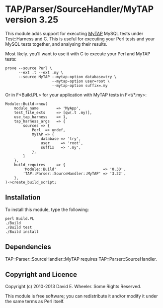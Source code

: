 TAP/Parser/SourceHandler/MyTAP version 3.25
===========================================

This module adds support for executing [MyTAP](http://github.com/theory/mytap)
MySQL tests under Test::Harness and C<prove>. This is useful for executing
your Perl tests and your MySQL tests together, and analysing their results.

Most likely. you'll want to use it with C<prove> to execute your Perl and
MyTAP tests:

    prove --source Perl \
          --ext .t --ext .my \
          --source MyTAP --mytap-option database=try \
                         --mytap-option user=root \
                         --mytap-option suffix=.my

Or in F<Build.PL> for your application with MyTAP tests in F<t/*.my>:

    Module::Build->new(
        module_name        => 'MyApp',
        test_file_exts     => [qw(.t .my)],
        use_tap_harness    => 1,
        tap_harness_args   => {
            sources => {
                Perl  => undef,
                MyTAP => {
                    database => 'try',
                    user     => 'root',
                    suffix   => '.my',
                },
            }
        },
        build_requires     => {
            'Module::Build'                     => '0.30',
            'TAP::Parser::SourceHandler::MyTAP' => '3.22',
        },
    )->create_build_script;

Installation
------------

To install this module, type the following:

    perl Build.PL
    ./Build
    ./Build test
    ./Build install

Dependencies
------------

TAP::Parser::SourceHandler::MyTAP requires TAP::Parser::SourceHandler.

Copyright and Licence
---------------------

Copyright (c) 2010-2013 David E. Wheeler. Some Rights Reserved.

This module is free software; you can redistribute it and/or modify it under
the same terms as Perl itself.
